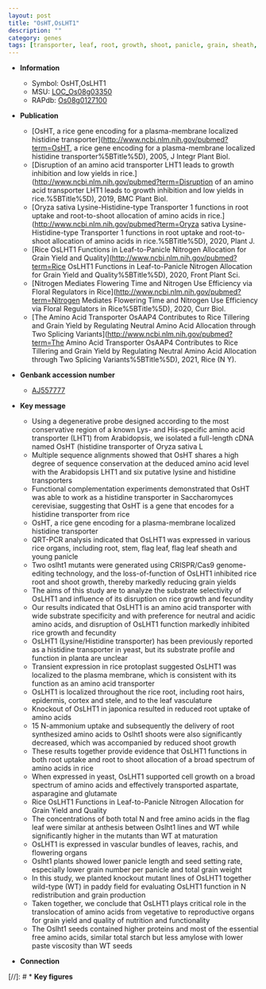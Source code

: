 ```yaml
---
layout: post
title: "OsHT,OsLHT1"
description: ""
category: genes
tags: [transporter, leaf, root, growth, shoot, panicle, grain, sheath, grain yield, plasma membrane, amino acid transporter, root hair, nitrogen, vascular bundle, grain number, seed, starch, yield, vegetative, R protein, reproductive, quality, grain weight, flowering, panicle length]
---
```


* **Information**  
    + Symbol: OsHT,OsLHT1  
    + MSU: [LOC_Os08g03350](http://rice.plantbiology.msu.edu/cgi-bin/ORF_infopage.cgi?orf=LOC_Os08g03350)  
    + RAPdb: [Os08g0127100](http://rapdb.dna.affrc.go.jp/viewer/gbrowse_details/irgsp1?name=Os08g0127100)  

* **Publication**  
    + [OsHT, a rice gene encoding for a plasma-membrane localized histidine transporter](http://www.ncbi.nlm.nih.gov/pubmed?term=OsHT, a rice gene encoding for a plasma-membrane localized histidine transporter%5BTitle%5D), 2005, J Integr Plant Biol.
    + [Disruption of an amino acid transporter LHT1 leads to growth inhibition and low yields in rice.](http://www.ncbi.nlm.nih.gov/pubmed?term=Disruption of an amino acid transporter LHT1 leads to growth inhibition and low yields in rice.%5BTitle%5D), 2019, BMC Plant Biol.
    + [Oryza sativa Lysine-Histidine-type Transporter 1 functions in root uptake and root-to-shoot allocation of amino acids in rice.](http://www.ncbi.nlm.nih.gov/pubmed?term=Oryza sativa Lysine-Histidine-type Transporter 1 functions in root uptake and root-to-shoot allocation of amino acids in rice.%5BTitle%5D), 2020, Plant J.
    + [Rice OsLHT1 Functions in Leaf-to-Panicle Nitrogen Allocation for Grain Yield and Quality](http://www.ncbi.nlm.nih.gov/pubmed?term=Rice OsLHT1 Functions in Leaf-to-Panicle Nitrogen Allocation for Grain Yield and Quality%5BTitle%5D), 2020, Front Plant Sci.
    + [Nitrogen Mediates Flowering Time and Nitrogen Use Efficiency via Floral Regulators in Rice](http://www.ncbi.nlm.nih.gov/pubmed?term=Nitrogen Mediates Flowering Time and Nitrogen Use Efficiency via Floral Regulators in Rice%5BTitle%5D), 2020, Curr Biol.
    + [The Amino Acid Transporter OsAAP4 Contributes to Rice Tillering and Grain Yield by Regulating Neutral Amino Acid Allocation through Two Splicing Variants](http://www.ncbi.nlm.nih.gov/pubmed?term=The Amino Acid Transporter OsAAP4 Contributes to Rice Tillering and Grain Yield by Regulating Neutral Amino Acid Allocation through Two Splicing Variants%5BTitle%5D), 2021, Rice (N Y).

* **Genbank accession number**  
    + [AJ557777](http://www.ncbi.nlm.nih.gov/nuccore/AJ557777)

* **Key message**  
    + Using a degenerative probe designed according to the most conservative region of a known Lys- and His-specific amino acid transporter (LHT1) from Arabidopsis, we isolated a full-length cDNA named OsHT (histidine transporter of Oryza sativa L
    + Multiple sequence alignments showed that OsHT shares a high degree of sequence conservation at the deduced amino acid level with the Arabidopsis LHT1 and six putative lysine and histidine transporters
    + Functional complementation experiments demonstrated that OsHT was able to work as a histidine transporter in Saccharomyces cerevisiae, suggesting that OsHT is a gene that encodes for a histidine transporter from rice
    + OsHT, a rice gene encoding for a plasma-membrane localized histidine transporter
    + QRT-PCR analysis indicated that OsLHT1 was expressed in various rice organs, including root, stem, flag leaf, flag leaf sheath and young panicle
    + Two oslht1 mutants were generated using CRISPR/Cas9 genome-editing technology, and the loss-of-function of OsLHT1 inhibited rice root and shoot growth, thereby markedly reducing grain yields
    + The aims of this study are to analyze the substrate selectivity of OsLHT1 and influence of its disruption on rice growth and fecundity
    + Our results indicated that OsLHT1 is an amino acid transporter with wide substrate specificity and with preference for neutral and acidic amino acids, and disruption of OsLHT1 function markedly inhibited rice growth and fecundity
    + OsLHT1 (Lysine/Histidine transporter) has been previously reported as a histidine transporter in yeast, but its substrate profile and function in planta are unclear
    + Transient expression in rice protoplast suggested OsLHT1 was localized to the plasma membrane, which is consistent with its function as an amino acid transporter
    + OsLHT1 is localized throughout the rice root, including root hairs, epidermis, cortex and stele, and to the leaf vasculature
    + Knockout of OsLHT1 in japonica resulted in reduced root uptake of amino acids
    + 15 N-ammonium uptake and subsequently the delivery of root synthesized amino acids to Oslht1 shoots were also significantly decreased, which was accompanied by reduced shoot growth
    + These results together provide evidence that OsLHT1 functions in both root uptake and root to shoot allocation of a broad spectrum of amino acids in rice
    + When expressed in yeast, OsLHT1 supported cell growth on a broad spectrum of amino acids and effectively transported aspartate, asparagine and glutamate
    + Rice OsLHT1 Functions in Leaf-to-Panicle Nitrogen Allocation for Grain Yield and Quality
    + The concentrations of both total N and free amino acids in the flag leaf were similar at anthesis between Oslht1 lines and WT while significantly higher in the mutants than WT at maturation
    + OsLHT1 is expressed in vascular bundles of leaves, rachis, and flowering organs
    + Oslht1 plants showed lower panicle length and seed setting rate, especially lower grain number per panicle and total grain weight
    + In this study, we planted knockout mutant lines of OsLHT1 together wild-type (WT) in paddy field for evaluating OsLHT1 function in N redistribution and grain production
    + Taken together, we conclude that OsLHT1 plays critical role in the translocation of amino acids from vegetative to reproductive organs for grain yield and quality of nutrition and functionality
    + The Oslht1 seeds contained higher proteins and most of the essential free amino acids, similar total starch but less amylose with lower paste viscosity than WT seeds

* **Connection**  

[//]: # * **Key figures**  


